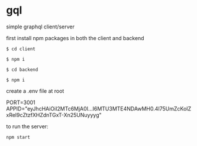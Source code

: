 # gql

simple graphql client/server

first install npm packages in both the client and backend

```
$ cd client

$ npm i
```

```
$ cd backend

$ npm i
```

create a .env file at root

PORT=3001
APPID="eyJhcHAiOiI2MTc6MjA0I...I6MTU3MTE4NDAwMH0.4I75UmZcKoIZxRel9cZtzfXHZdnTGxT-Xn25UNuyyyg"

to run the server:

```
npm start
```
